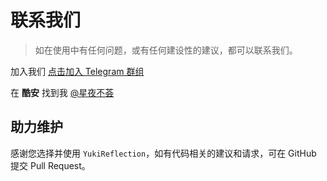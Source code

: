 # 联系我们

> 如在使用中有任何问题，或有任何建设性的建议，都可以联系我们。

加入我们 [点击加入 Telegram 群组](https://t.me/YukiReflection)

在 **酷安** 找到我 [@星夜不荟](http://www.coolapk.com/u/876977)

## 助力维护

感谢您选择并使用 `YukiReflection`，如有代码相关的建议和请求，可在 GitHub 提交 Pull Request。
